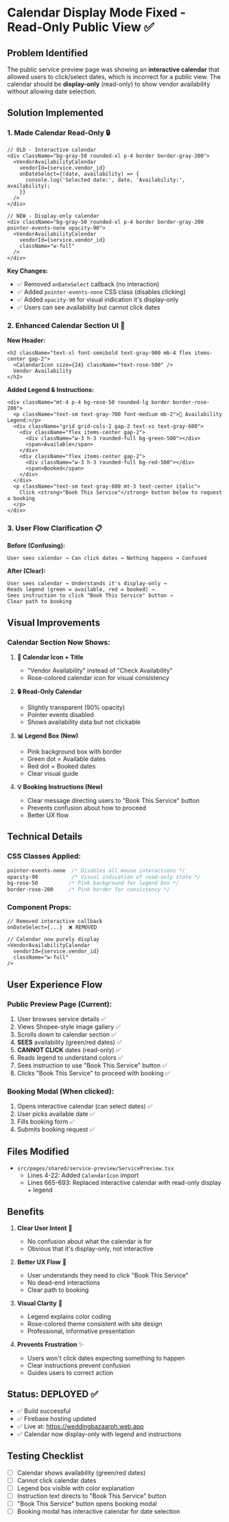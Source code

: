 # Calendar Display Mode Fixed - Read-Only Public View ✅

## Problem Identified
The public service preview page was showing an **interactive calendar** that allowed users to click/select dates, which is incorrect for a public view. The calendar should be **display-only** (read-only) to show vendor availability without allowing date selection.

## Solution Implemented

### 1. **Made Calendar Read-Only** 🔒
```tsx
// OLD - Interactive calendar
<div className="bg-gray-50 rounded-xl p-4 border border-gray-200">
  <VendorAvailabilityCalendar
    vendorId={service.vendor_id}
    onDateSelect={(date, availability) => {
      console.log('Selected date:', date, 'Availability:', availability);
    }}
  />
</div>

// NEW - Display-only calendar
<div className="bg-gray-50 rounded-xl p-4 border border-gray-200 pointer-events-none opacity-90">
  <VendorAvailabilityCalendar
    vendorId={service.vendor_id}
    className="w-full"
  />
</div>
```

**Key Changes:**
- ✅ Removed `onDateSelect` callback (no interaction)
- ✅ Added `pointer-events-none` CSS class (disables clicking)
- ✅ Added `opacity-90` for visual indication it's display-only
- ✅ Users can see availability but cannot click dates

### 2. **Enhanced Calendar Section UI** 🎨

**New Header:**
```tsx
<h2 className="text-xl font-semibold text-gray-900 mb-4 flex items-center gap-2">
  <CalendarIcon size={24} className="text-rose-500" />
  Vendor Availability
</h2>
```

**Added Legend & Instructions:**
```tsx
<div className="mt-4 p-4 bg-rose-50 rounded-lg border border-rose-200">
  <p className="text-sm text-gray-700 font-medium mb-2">📅 Availability Legend:</p>
  <div className="grid grid-cols-2 gap-2 text-xs text-gray-600">
    <div className="flex items-center gap-2">
      <div className="w-3 h-3 rounded-full bg-green-500"></div>
      <span>Available</span>
    </div>
    <div className="flex items-center gap-2">
      <div className="w-3 h-3 rounded-full bg-red-500"></div>
      <span>Booked</span>
    </div>
  </div>
  <p className="text-sm text-gray-600 mt-3 text-center italic">
    Click <strong>"Book This Service"</strong> button below to request a booking
  </p>
</div>
```

### 3. **User Flow Clarification** 📋

**Before (Confusing):**
```
User sees calendar → Can click dates → Nothing happens → Confused
```

**After (Clear):**
```
User sees calendar → Understands it's display-only → 
Reads legend (green = available, red = booked) →
Sees instruction to click "Book This Service" button →
Clear path to booking
```

## Visual Improvements

### Calendar Section Now Shows:

1. **📅 Calendar Icon + Title**
   - "Vendor Availability" instead of "Check Availability"
   - Rose-colored calendar icon for visual consistency

2. **🔒 Read-Only Calendar**
   - Slightly transparent (90% opacity)
   - Pointer events disabled
   - Shows availability data but not clickable

3. **📊 Legend Box (New)**
   - Pink background box with border
   - Green dot = Available dates
   - Red dot = Booked dates
   - Clear visual guide

4. **💡 Booking Instructions (New)**
   - Clear message directing users to "Book This Service" button
   - Prevents confusion about how to proceed
   - Better UX flow

## Technical Details

### CSS Classes Applied:
```css
pointer-events-none  /* Disables all mouse interactions */
opacity-90           /* Visual indication of read-only state */
bg-rose-50          /* Pink background for legend box */
border-rose-200     /* Pink border for consistency */
```

### Component Props:
```tsx
// Removed interactive callback
onDateSelect={...}  ❌ REMOVED

// Calendar now purely display
<VendorAvailabilityCalendar
  vendorId={service.vendor_id}
  className="w-full"
/>
```

## User Experience Flow

### Public Preview Page (Current):
1. User browses service details ✅
2. Views Shopee-style image gallery ✅
3. Scrolls down to calendar section ✅
4. **SEES** availability (green/red dates) ✅
5. **CANNOT CLICK** dates (read-only) ✅
6. Reads legend to understand colors ✅
7. Sees instruction to use "Book This Service" button ✅
8. Clicks "Book This Service" to proceed with booking ✅

### Booking Modal (When clicked):
1. Opens interactive calendar (can select dates) ✅
2. User picks available date ✅
3. Fills booking form ✅
4. Submits booking request ✅

## Files Modified
- `src/pages/shared/service-preview/ServicePreview.tsx`
  - Lines 4-22: Added `CalendarIcon` import
  - Lines 665-693: Replaced interactive calendar with read-only display + legend

## Benefits

1. **Clear User Intent** 📍
   - No confusion about what the calendar is for
   - Obvious that it's display-only, not interactive

2. **Better UX Flow** 🎯
   - User understands they need to click "Book This Service"
   - No dead-end interactions
   - Clear path to booking

3. **Visual Clarity** 🎨
   - Legend explains color coding
   - Rose-colored theme consistent with site design
   - Professional, informative presentation

4. **Prevents Frustration** ✨
   - Users won't click dates expecting something to happen
   - Clear instructions prevent confusion
   - Guides users to correct action

## Status: DEPLOYED ✅
- ✅ Build successful
- ✅ Firebase hosting updated
- ✅ Live at: https://weddingbazaarph.web.app
- ✅ Calendar now display-only with legend and instructions

## Testing Checklist
- [ ] Calendar shows availability (green/red dates)
- [ ] Cannot click calendar dates
- [ ] Legend box visible with color explanation
- [ ] Instruction text directs to "Book This Service" button
- [ ] "Book This Service" button opens booking modal
- [ ] Booking modal has interactive calendar for date selection
